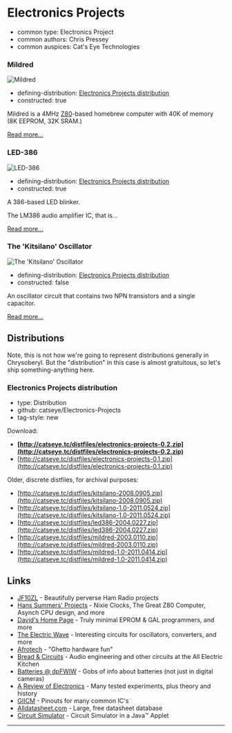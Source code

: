 Electronics Projects
====================

*   common type: Electronics Project
*   common authors: Chris Pressey
*   common auspices: Cat's Eye Technologies

### Mildred

![Mildred](http://catseye.tc/modules/electronics-projects/mildred/doc/mildred_photo.jpg)

*   defining-distribution: [Electronics Projects distribution](#electronics-projects-distribution)
*   constructed: true

Mildred is a 4MHz [Z80][]-based homebrew computer with 40K of memory (8K EEPROM, 32K SRAM.)

[Read more...](https://github.com/catseye/Electronics-Projects/tree/master/mildred)

### LED-386

![LED-386](http://catseye.tc/modules/electronics-projects/led386/doc/led386_photo.jpg)

*   defining-distribution: [Electronics Projects distribution](#electronics-projects-distribution)
*   constructed: true

A 386-based LED blinker.

The LM386 audio amplifier IC, that is...

[Read more...](https://github.com/catseye/Electronics-Projects/tree/master/led386)

### The 'Kitsilano' Oscillator

![The 'Kitsilano' Oscillator](http://catseye.tc/modules/electronics-projects/kitsilano/kitsilano.png)

*   defining-distribution: [Electronics Projects distribution](#electronics-projects-distribution)
*   constructed: false

An oscillator circuit that contains two NPN transistors and a single capacitor.

[Read more...](https://github.com/catseye/Electronics-Projects/tree/master/kitsilano)

Distributions
-------------

Note, this is not how we're going to represent distributions generally in Chrysoberyl.
But the "distribution" in this case is almost gratuitous, so let's ship something-anything here.

### Electronics Projects distribution

*   type: Distribution
*   github: catseye/Electronics-Projects
*   tag-style: new

Download:

*   **[http://catseye.tc/distfiles/electronics-projects-0.2.zip](http://catseye.tc/distfiles/electronics-projects-0.2.zip)**
*   [http://catseye.tc/distfiles/electronics-projects-0.1.zip](http://catseye.tc/distfiles/electronics-projects-0.1.zip)

Older, discrete distfiles, for archival purposes:

*   [http://catseye.tc/distfiles/kitsilano-2008.0905.zip](http://catseye.tc/distfiles/kitsilano-2008.0905.zip)
*   [http://catseye.tc/distfiles/kitsilano-1.0-2011.0524.zip](http://catseye.tc/distfiles/kitsilano-1.0-2011.0524.zip)
*   [http://catseye.tc/distfiles/led386-2004.0227.zip](http://catseye.tc/distfiles/led386-2004.0227.zip)
*   [http://catseye.tc/distfiles/mildred-2003.0110.zip](http://catseye.tc/distfiles/mildred-2003.0110.zip)
*   [http://catseye.tc/distfiles/mildred-1.0-2011.0414.zip](http://catseye.tc/distfiles/mildred-1.0-2011.0414.zip)

Links
-----

* [JF10ZL](http://www.intio.or.jp/jf10zl/) - Beautifully perverse Ham Radio projects
* [Hans Summers' Projects](http://www.hanssummers.com/) - Nixie Clocks, The Great Z80 Computer, Asynch CPU design, and more
* [David's Home Page](https://web.archive.org/web/20130302001557/http://www.dsaprojects.110mb.com/) - Truly minimal EPROM &amp; GAL programmers, and more
* [The Electric Wave](http://www.reocities.com/CapeCanaveral/Lab/5185/electronics.html) - Interesting circuits for oscillators, converters, and more
* [Afrotech](http://www.afrotechmods.com/) - "Ghetto hardware fun"
* [Bread &amp; Circuits](http://www.all-electric.com/b&amp;cmain.html) - Audio engineering and other circuits at the All Electric Kitchen
* [Batteries @ dpFWIW](https://web.archive.org/web/20131121103753/http://dpfwiw.com/batteries.htm) - Gobs of info about batteries (not just in digital cameras)
* [A Review of Electronics](http://mysite.du.edu/~etuttle/electron/elecindx.htm) - Many tested experiments, plus theory and history
* [GIICM](http://www.kingswood-consulting.co.uk/giicm/) - Pinouts for many common IC's
* [Alldatasheet.com](http://www.alldatasheet.com/) - Large, free datasheet database
* [Circuit Simulator](http://www.falstad.com/circuit/) - Circuit Simulator in a Java™ Applet

- - - -

[Z80]: https://github.com/catseye/Chrysoberyl/blob/master/article/Retrocomputing.md#z80

